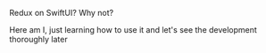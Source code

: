 Redux on SwiftUI? Why not?

Here am I, just learning how to use it and let's see the development thoroughly later
